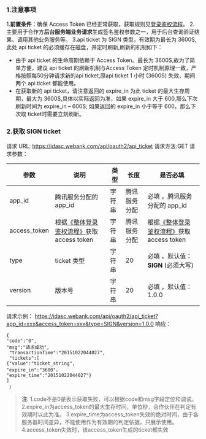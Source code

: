### 1.注意事项
1.**前置条件**：确保 Access Token 已经正常获取，获取规则见[登录鉴权流程](http://tcecqpoc.fsphere.cn/document/product/295/10117)。
2.主要用于合作方**后台服务端业务请求**生成签名鉴权参数之一，用于后台查询验证结果、调用其他业务服务等。
3.api ticket 为 SIGN 类型，有效期为最长为 3600S, 此处 api ticket 的必须缓存在磁盘，并定时刷新,刷新的机制如下：
- 由于 api ticket 的生命周期依赖于 Access Token。最长为 3600S,故为了简单方便，建议 api ticket 的刷新机制与Access Token 定时机制原理一致，严格按照每50分钟请求新的api ticket,原api ticket 1 小时 (3600S) 失效，期间两个 api ticket 都能使用。
- 在获取新的 api ticket，请注意返回的 expire_in 为此 ticket 的最大生存周期，最大为 3600S,具体以实际返回为准，如果 expire_in 大于 600,那么下次刷新时间为 expire_in – 600S; 如果返回的 expire_in 小于等于 600，那么下次取 ticket时需要立刻刷新。

### 2.获取 SIGN ticket
请求 URL: https://idasc.webank.com/api/oauth2/api_ticket
请求方法:GET
请求参数：

| 参数 | 说明 |类型 |长度 | 是否必填 |
|---------|---------|---------|---------|---------|
| app_id | 腾讯服务分配的 app_id | 字符串 |腾讯服务分配 |必填 ，腾讯服务分配的 app_id |
| access_token | 根据[《整体登录鉴权流程》](http://tcecqpoc.fsphere.cn/document/product/295/10117?=cn)获取 access token | 字符串 |腾讯服务分配 |根据[《整体登录鉴权流程》](http://tcecqpoc.fsphere.cn/document/product/295/10117?=cn)获取 access token |
|type | ticket 类型 | 字符串 |20 |必填 ，默认值：**SIGN** (必须大写) |
| version | 版本号 | 字符串 |20 |必填 ，默认值：1.0.0|

请求示例：
https://idasc.webank.com/api/oauth2/api_ticket?app_id=xxx&access_token=xxx&type=SIGN&version=1.0.0
响应：
```
{
"code":"0",
"msg":"请求成功",
 "transactionTime":"20151022044027", 
 "tickets":[
{"value":"ticket_string",
"expire_in":"3600"，
"expire_time":"20151022044027"}
]
 ｝
 ```
 
>**注**:
1.code不是0是表示获取失败，可以根据code和msg字段定位和调试。
2.expire_in为access_token的最大生存时间，单位秒，合作伙伴在判定有效期时以此为准。
3.expire_time为access_token失效的绝对时间，由于各服务器时间差异，不能使用作为有效期的判定依据，只展示使用。
4.access_token失效时，该access_token生成的ticket都失效
